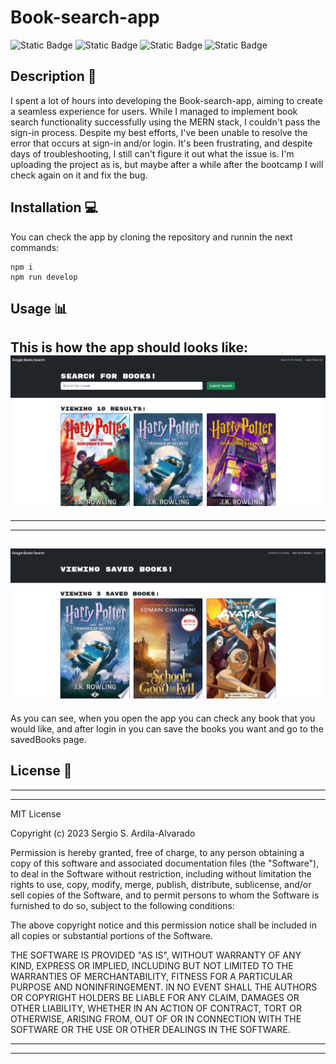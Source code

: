 # Book-search-app
![Static Badge](https://img.shields.io/badge/HTML-%23E86B20?style=for-the-badge&logo=html5&labelColor=black) 
![Static Badge](https://img.shields.io/badge/CSS-%2388C8EB?style=for-the-badge&logo=css3&logoColor=%235BB4EB&labelColor=black) 
![Static Badge](https://img.shields.io/badge/JavaScript-F7DF1E?style=for-the-badge&logo=javascript&labelColor=black)
![Static Badge](https://img.shields.io/badge/react%20-%20%2361DAFB?style=for-the-badge&logo=react&labelColor=black)

## Description  :bookmark_tabs:

I spent a lot of hours into developing the Book-search-app, aiming to create a seamless experience for users. While I managed to implement book search functionality successfully using the MERN stack, I couldn't pass the sign-in process. Despite my best efforts, I've been unable to resolve the error that occurs at sign-in and/or login. It's been frustrating, and despite days of troubleshooting, I still can't figure it out what the issue is. I'm uploading the project as is, but maybe after a while after the bootcamp I will check again on it and fix the bug.

## Installation :computer:
You can check the app by cloning the repository and runnin the next commands:

    npm i
    npm run develop
    
## Usage :bar_chart:
This is how the app should looks like:
![the main page.](client/public/screen1.png)
----
----
----
![The about page.](client/public/screen2.png)
---
    
As you can see, when you open the app you can check any book that you would like, and after login in you can save the books you want and go to the savedBooks page.

## License :memo:
---
---
MIT License

Copyright (c) 2023 Sergio S. Ardila-Alvarado

Permission is hereby granted, free of charge, to any person obtaining a copy
of this software and associated documentation files (the "Software"), to deal
in the Software without restriction, including without limitation the rights
to use, copy, modify, merge, publish, distribute, sublicense, and/or sell
copies of the Software, and to permit persons to whom the Software is
furnished to do so, subject to the following conditions:

The above copyright notice and this permission notice shall be included in all
copies or substantial portions of the Software.

THE SOFTWARE IS PROVIDED "AS IS", WITHOUT WARRANTY OF ANY KIND, EXPRESS OR
IMPLIED, INCLUDING BUT NOT LIMITED TO THE WARRANTIES OF MERCHANTABILITY,
FITNESS FOR A PARTICULAR PURPOSE AND NONINFRINGEMENT. IN NO EVENT SHALL THE
AUTHORS OR COPYRIGHT HOLDERS BE LIABLE FOR ANY CLAIM, DAMAGES OR OTHER
LIABILITY, WHETHER IN AN ACTION OF CONTRACT, TORT OR OTHERWISE, ARISING FROM,
OUT OF OR IN CONNECTION WITH THE SOFTWARE OR THE USE OR OTHER DEALINGS IN THE
SOFTWARE.

---
---

